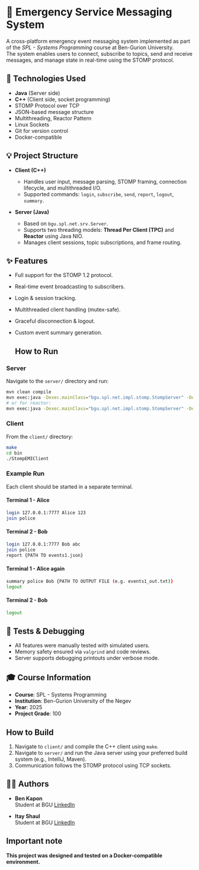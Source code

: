 # 🚨 Emergency Service Messaging System

A cross-platform emergency event messaging system implemented as part of the *SPL - Systems Programming* course at Ben-Gurion University.  
The system enables users to connect, subscribe to topics, send and receive messages, and manage state in real-time using the STOMP protocol.

## 🔧 Technologies Used

-	**Java** (Server side)
-	**C++** (Client side, socket programming)
-	STOMP Protocol over TCP
-	JSON-based message structure
-	Multithreading, Reactor Pattern
-	Linux Sockets
- Git for version control
- Docker-compatible
  
## 💡 Project Structure

- **Client (C++)**  
  - Handles user input, message parsing, STOMP framing, connection lifecycle, and multithreaded I/O.
  - Supported commands: `login`, `subscribe`, `send`, `report`, `logout`, `summary`.

- **Server (Java)**  
  - Based on `bgu.spl.net.srv.Server`.
  - Supports two threading models: **Thread Per Client (TPC)** and **Reactor** using Java NIO.
  - Manages client sessions, topic subscriptions, and frame routing.

## ✨ Features

- Full support for the STOMP 1.2 protocol.
- Real-time event broadcasting to subscribers.
- Login & session tracking.
- Multithreaded client handling (mutex-safe).
- Graceful disconnection & logout.
- Custom event summary generation.

  ## How to Run

### Server

Navigate to the `server/` directory and run:

```bash
mvn clean compile
mvn exec:java -Dexec.mainClass="bgu.spl.net.impl.stomp.StompServer" -Dexec.args="7777 tpc"
# or for reactor:
mvn exec:java -Dexec.mainClass="bgu.spl.net.impl.stomp.StompServer" -Dexec.args="7777 reactor"
```

### Client

From the `client/` directory:

```bash
make
cd bin
./StompEMIClient
```

### Example Run

Each client should be started in a separate terminal.

#### Terminal 1 - Alice

```bash
login 127.0.0.1:7777 Alice 123
join police
```

#### Terminal 2 - Bob

```bash
login 127.0.0.1:7777 Bob abc
join police
report {PATH TO events1.json}
```

#### Terminal 1 - Alice again

```bash
summary police Bob {PATH TO OUTPUT FILE (e.g. events1_out.txt)}
logout
```

#### Terminal 2 - Bob

```bash
logout
```

## 🧪 Tests & Debugging

- All features were manually tested with simulated users.
- Memory safety ensured via `valgrind` and code reviews.
- Server supports debugging printouts under verbose mode.

## 🎓 Course Information

- **Course**: SPL - Systems Programming
- **Institution**: Ben-Gurion University of the Negev
- **Year**: 2025
- **Project Grade**: 100

## How to Build

1. Navigate to `client/` and compile the C++ client using `make`.
2. Navigate to `server/` and run the Java server using your preferred build system (e.g., IntelliJ, Maven).
3. Communication follows the STOMP protocol using TCP sockets.
   

## 🧑‍💻 Authors

- **Ben Kapon**  
  Student at BGU
  [LinkedIn](https://www.linkedin.com/in/ben-kapon-523882331)

- **Itay Shaul**  
  Student at BGU
  [LinkedIn](https://www.linkedin.com/in/itay-shaul/)

## Important note
  **This project was designed and tested on a Docker-compatible environment.**

